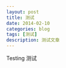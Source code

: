 ```yaml
---
layout: post
title: 测试
date: 2014-02-10
categories: blog
tags: [测试]
description: 测试文章
---
```

Testing
测试
